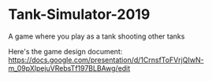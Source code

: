 # Tank-Simulator-2019
A game where you play as a tank shooting other tanks

Here's the game design document:
https://docs.google.com/presentation/d/1CrnsfToFVrjQIwN-m_09pXlpejuVRebsTf197BLBAwg/edit
